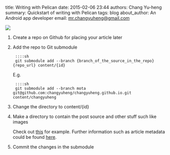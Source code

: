 title: Writing with Pelican
date: 2015-02-06 23:44
authors: Chang Yu-heng
summary: Quickstart of writing with Pelican
tags: blog
about_author: An Android app developer
email: mr.changyuheng@gmail.com

![]({attach}pop.jpg)

1. Create a repo on Github for placing your article later

2. Add the repo to Git submodule

        ::::sh
        git submodule add --branch {branch_of_the_source_in_the_repo}  {repo_url} content/{id}

    E.g.

        ::::sh
        git submodule add --branch mota git@github.com:changyuheng/changyuheng.github.io.git content/changyuheng

3. Change the directory to content/{id}

4. Make a directory to contain the post source and other stuff such like images

    Check out [this](https://github.com/changyuheng/changyuheng.github.io/tree/mota) for example. Further information such as article metadata could be found [here](http://docs.getpelican.com/en/3.5.0/content.html).

5. Commit the changes in the submodule
